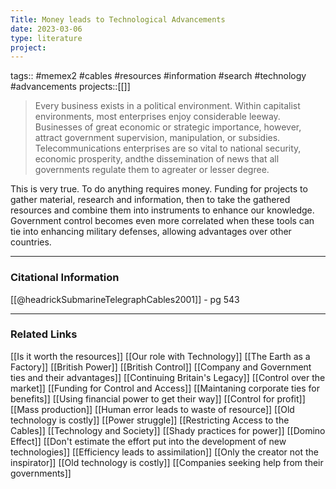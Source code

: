 ```yaml
---
Title: Money leads to Technological Advancements
date: 2023-03-06
type: literature
project:
---
```

tags:: #memex2 #cables #resources #information #search #technology #advancements 
projects::[[]]

> Every business exists in a political environment. Within capitalist environments, most enterprises enjoy considerable leeway. Businesses of great economic or strategic importance, however, attract government supervision, manipulation, or subsidies. Telecommunications enterprises are so vital to national security, economic prosperity, andthe dissemination of news that all governments regulate them to agreater or lesser degree.

This is very true. To do anything requires money. Funding for projects to gather material, research and information, then to take the gathered resources and combine them into instruments to enhance our knowledge. Government control becomes even more correlated when these tools can tie into enhancing military defenses, allowing advantages over other countries.

---
### Citational Information

[[@headrickSubmarineTelegraphCables2001]] - pg 543

---

### Related Links

[[Is it worth the resources]]
[[Our role with Technology]]
[[The Earth as a Factory]]
[[British Power]]
[[British Control]]
[[Company and Government ties and their advantages]]
[[Continuing Britain's Legacy]]
[[Control over the market]]
[[Funding for Control and Access]]
[[Maintaning corporate ties for benefits]]
[[Using financial power to get their way]]
[[Control for profit]]
[[Mass production]]
[[Human error leads to waste of resource]]
[[Old technology is costly]]
[[Power struggle]]
[[Restricting Access to the Cables]]
[[Technology and Society]]
[[Shady practices for power]]
[[Domino Effect]]
[[Don't estimate the effort put into the development of new technologies]]
[[Efficiency leads to assimilation]]
[[Only the creator not the inspirator]]
[[Old technology is costly]]
[[Companies seeking help from their governments]]